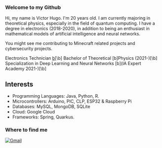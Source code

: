 

### Welcome to my Github

Hi, my name is Victor Hugo. I'm 20 years old. I am currently majoring in theoretical physics, especially in the field of quantum computing. I have a degree in electronics (2018-2020), in addition to being an enthusiast in mathematical models of artificial intelligence and neural networks.


You might see me contributing to Minecraft related projects and cybersecurity projects.

Electronics Technician [b](2018-2020)[\b]
Bachelor of Theoretical [b]Physics (2021-)[\b]
Specialization in Deep Learning and Neural Networks [b](IA Expert Academy 2021-)[\b]

## Interests

- Programming Languages: Java, Python, R.
- Microcontrollers: Arduino, PIC, CLP, ESP32 & Raspberry Pi
- Databases: MySQL, MongoDB, SQLite
- Cloud: Google Cloud
- Frameworks: Spring, Quarkus.

### Where to find me

[![Gmail](https://img.shields.io/badge/-victorlor3ntz@gmail.com-red?style=flat-square&logo=Gmail&logoColor=white&link=mailto:victorlor3ntz@gmail.com)](mailto:victorlor3ntz@gmail.com)

